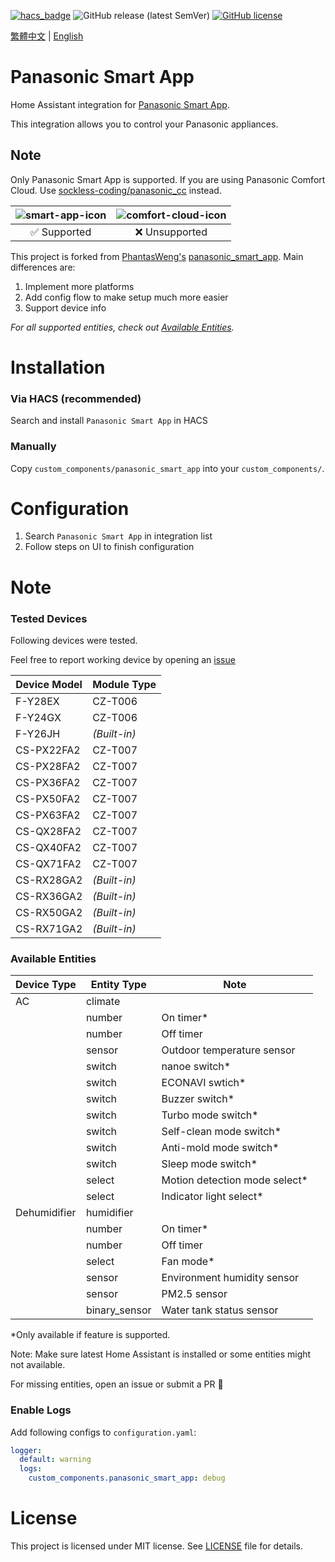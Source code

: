 [![hacs_badge](https://img.shields.io/badge/HACS-Default-orange.svg?style=for-the-badge)](https://github.com/custom-components/hacs)
![GitHub release (latest SemVer)](https://img.shields.io/github/v/release/osk2/panasonic_smart_app?style=for-the-badge)
[![GitHub license](https://img.shields.io/github/license/osk2/panasonic_smart_app?style=for-the-badge)](https://github.com/osk2/panasonic_smart_app/blob/master/LICENSE)

[繁體中文](README-zh.md) | [English](README.md)

# Panasonic Smart App

Home Assistant integration for [Panasonic Smart App](https://play.google.com/store/apps/details?id=com.panasonic.smart&hl=zh_TW&gl=US).

This integration allows you to control your Panasonic appliances.

## Note

Only Panasonic Smart App is supported. If you are using Panasonic Comfort Cloud. Use [sockless-coding/panasonic_cc](https://github.com/sockless-coding/panasonic_cc) instead.

| ![smart-app-icon](https://raw.githubusercontent.com/osk2/panasonic_smart_app/master/assets/smart-app-icon.png) | ![comfort-cloud-icon](https://raw.githubusercontent.com/osk2/panasonic_smart_app/master/assets/comfort-cloud-icon.png) |
| :------------------------------------------------------------------------------------------------------------: | :--------------------------------------------------------------------------------------------------------------------: |
|                                                  ✅ Supported                                                  |                                                     ❌ Unsupported                                                     |

This project is forked from [PhantasWeng's](https://github.com/PhantasWeng/) [panasonic_smart_app](https://github.com/PhantasWeng/panasonic_smart_app). Main differences are:

1. Implement more platforms
2. Add config flow to make setup much more easier
3. Support device info

_For all supported entities, check out [Available Entities](#available-entities)._

# Installation

### Via HACS (recommended)

Search and install `Panasonic Smart App` in HACS

### Manually

Copy `custom_components/panasonic_smart_app` into your `custom_components/`.

# Configuration

1. Search `Panasonic Smart App` in integration list
2. Follow steps on UI to finish configuration

# Note

### Tested Devices

Following devices were tested.

Feel free to report working device by opening an [issue](https://github.com/osk2/panasonic_smart_app/issues)

| Device Model | Module Type  |
| ------------ | ------------ |
| F-Y28EX      | CZ-T006      |
| F-Y24GX      | CZ-T006      |
| F-Y26JH      | _(Built-in)_ |
| CS-PX22FA2   | CZ-T007      |
| CS-PX28FA2   | CZ-T007      |
| CS-PX36FA2   | CZ-T007      |
| CS-PX50FA2   | CZ-T007      |
| CS-PX63FA2   | CZ-T007      |
| CS-QX28FA2   | CZ-T007      |
| CS-QX40FA2   | CZ-T007      |
| CS-QX71FA2   | CZ-T007      |
| CS-RX28GA2   | _(Built-in)_ |
| CS-RX36GA2   | _(Built-in)_ |
| CS-RX50GA2   | _(Built-in)_ |
| CS-RX71GA2   | _(Built-in)_ |

### Available Entities

| Device Type  | Entity Type   | Note                           |
| ------------ | ------------- | ------------------------------ |
| AC           | climate       |                                |
|              | number        | On timer\*                     |
|              | number        | Off timer                      |
|              | sensor        | Outdoor temperature sensor     |
|              | switch        | nanoe switch\*                 |
|              | switch        | ECONAVI swtich\*               |
|              | switch        | Buzzer switch\*                |
|              | switch        | Turbo mode switch\*            |
|              | switch        | Self-clean mode switch\*       |
|              | switch        | Anti-mold mode switch\*        |
|              | switch        | Sleep mode switch\*            |
|              | select        | Motion detection mode select\* |
|              | select        | Indicator light select\*       |
| Dehumidifier | humidifier    |                                |
|              | number        | On timer\*                     |
|              | number        | Off timer                      |
|              | select        | Fan mode\*                     |
|              | sensor        | Environment humidity sensor    |
|              | sensor        | PM2.5 sensor                   |
|              | binary_sensor | Water tank status sensor       |

\*Only available if feature is supported.

Note: Make sure latest Home Assistant is installed or some entities might not available.

For missing entities, open an issue or submit a PR 💪

### Enable Logs

Add following configs to `configuration.yaml`:

```yaml
logger:
  default: warning
  logs:
    custom_components.panasonic_smart_app: debug
```

# License

This project is licensed under MIT license. See [LICENSE](LICENSE) file for details.
